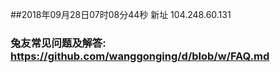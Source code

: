 ##2018年09月28日07时08分44秒 新址 104.248.60.131
### 兔友常见问题及解答: https://github.com/wanggonging/d/blob/w/FAQ.md

